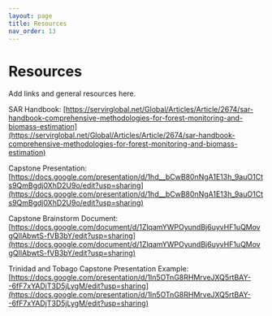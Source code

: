 ```yaml
---
layout: page
title: Resources
nav_order: 13
---
```


# Resources
Add links and general resources here.

SAR Handbook: [https://servirglobal.net/Global/Articles/Article/2674/sar-handbook-comprehensive-methodologies-for-forest-monitoring-and-biomass-estimation](https://servirglobal.net/Global/Articles/Article/2674/sar-handbook-comprehensive-methodologies-for-forest-monitoring-and-biomass-estimation)

Capstone Presentation: [https://docs.google.com/presentation/d/1hd__bCwB80nNgA1E13h_9auO1Cts9QmBgdj0XhD2U9o/edit?usp=sharing](https://docs.google.com/presentation/d/1hd__bCwB80nNgA1E13h_9auO1Cts9QmBgdj0XhD2U9o/edit?usp=sharing)

Capstone Brainstorm Document: [https://docs.google.com/document/d/1ZlqamYWPOyundBj6uyvHF1uQMovgQIlAbwtS-fVB3bY/edit?usp=sharing](https://docs.google.com/document/d/1ZlqamYWPOyundBj6uyvHF1uQMovgQIlAbwtS-fVB3bY/edit?usp=sharing)

Trinidad and Tobago Capstone Presentation Example: [https://docs.google.com/presentation/d/1ln5OTnG8RHMrveJXQ5rtBAY--6fF7xYADjT3D5jLygM/edit?usp=sharing](https://docs.google.com/presentation/d/1ln5OTnG8RHMrveJXQ5rtBAY--6fF7xYADjT3D5jLygM/edit?usp=sharing)
